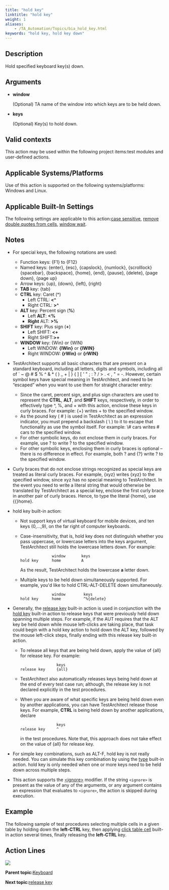 ```yaml
--- 
title: "hold key"
linktitle: "hold key"
weight: 1
aliases: 
    - /TA_Automation/Topics/bia_hold_key.html
keywords: "hold key, hold key down"
---
```


## Description

Hold specified keyboard key\(s\) down.

## Arguments

-   **window**

    \(Optional\) TA name of the window into which keys are to be held down.

-   **keys**

    \(Optional\) Key\(s\) to hold down.


## Valid contexts

This action may be used within the following project items:test modules and user-defined actions.

## Applicable Systems/Platforms

Use of this action is supported on the following systems/platforms: Windows and Linux.

## Applicable Built-In Settings

The following settings are applicable to this action:[case sensitive](/TA_Automation/Topics/bis_case_sensitive.html), [remove double quotes from cells](/TA_Automation/Topics/bis_remove_double_quotes_from_cells.html), [window wait](/TA_Automation/Topics/bis_window_wait.html).

## Notes

-   For special keys, the following notations are used:
    -   Function keys: \{F1\} to \{F12\}
    -   Named keys: \{enter\}, \{esc\}, \{capslock\}, \{numlock\}, \{scrolllock\} \{spacebar\}, \{backspace\}, \{home\}, \{end\}, \{pause\}, \{delete\}, \{page down\}, \{page up\}
    -   Arrow keys: \{up\}, \{down\}, \{left\}, \{right\}
    -   **TAB** key: \{tab\}
    -   **CTRL** key: Caret \(**^**\)
        -   Left CTRL: **<^**
        -   Right CTRL: **\>^**
    -   **ALT** key: Percent sign \(**%**\)
        -   Left **ALT**: **<%**
        -   **Right** ALT: **\>%**
    -   **SHIFT** key: Plus sign \(**+**\)
        -   Left SHIFT: **<+**
        -   Right SHIFT:**\>+**
    -   **WINDOW** key: \{Win\} or \{WIN\}
        -   Left WINDOW: **\{lWin\}** or **\{lWIN\}**
        -   Right WINDOW: **\{rWin\}** or **\{rWIN\}**
-   TestArchitect supports all basic characters that are present on a standard keyboard, including all letters, digits and symbols, including all of \` ~ @ \# $ % ^ & \* \( \) \_ + \| \} \{ \] \[ ' " ; : ? / \> . < , " = -. However, certain symbol keys have special meaning in TestArchitect, and need to be “escaped” when you want to use them for straight character entry:
    -   Since the caret, percent sign, and plus sign characters are used to represent the **CTRL**, **ALT**, and **SHIFT** keys, respectively, in order to effectively type ^, %, and + with this action, enclose these keys in curly braces. For example: \{+\} writes + to the specified window.
    -   As the pound key \( \# \) is used in TestArchitect as an expression indicator, you must prepend a backslash \( \\ \) to it to escape that functionality as use the symbol itself. For example: \\\# cars writes \# cars to the specified window.
    -   For other symbolic keys, do not enclose them in curly braces. For example, use ? to write ? to the specified window.
    -   For other symbolic keys, enclosing them in curly braces is optional – there is no difference in effect. For example, both ? and \{?\} write ? to the specified window.
-   Curly braces that do not enclose strings recognized as special keys are treated as literal curly braces. For example, \{xyz\} writes \{xyz\} to the specified window, since xyz has no special meaning to TestArchitect. In the event you need to write a literal string that would otherwise be translated by TestArchitect as a special key, enclose the first curly brace in another pair of curly braces. Hence, to type the literal \{home\}, use \{\{\}home\}.
-   hold key built-in action:
    -   Not support keys of virtual keyboard for mobile devices, and ten keys \(0,…,9\), on the far right of computer keyboards.
    -   Case-insensitivity, that is, hold key does not distinguish whether you pass uppercase, or lowercase letters into the keys argument, TestArchitect still holds the lowercase letters down. For example:

        ```
                      window       keys
        hold key      home         A
        ```

        As the result, TestArchitect holds the lowercase **a** letter down.

    -   Multiple keys to be held down simultaneously supported. For example, you'd like to hold CTRL-ALT-DELETE down simultaneously.

        ```
                      window        keys
        hold key      home          ^%{delete}
        ```

-   Generally, the [release key](/TA_Automation/Topics/bia_release_key.html) built-in action is used in conjunction with the [hold key](/TA_Automation/Topics/bia_hold_key.html) built-in action to release keys that were previously held down spanning multiple steps. For example, if the AUT requires that the ALT key be held down while mouse left-clicks are taking place, that task could begin with a hold key action to hold down the ALT key, followed by the mouse left-click steps, finally ending with this release key built-in action.
    -   To release all keys that are being held down, apply the value of \{all\} for release key. For example:

        ```
                        keys
        release key     {all}
        ```

    -   TestArchitect also automatically releases keys being held down at the end of every test case run; although, the release key is not declared explicitly in the test procedures.
    -   When you are aware of what specific keys are being held down even by another applications, you can have TestArchitect release those keys. For example, **CTRL** is being held down by another applications, declare

        ```
                        keys
        release key     ^
        ```

        in the test procedures. Note that, this approach does not take effect on the value of \{all\} for release key.

-   For simple key combinations, such as ALT-F, hold key is not really needed. You can simulate this key combination by using the [type](/TA_Automation/Topics/bia_type.html) built-in action. hold key is only needed when one or more keys need to be held down across multiple steps.
-   This action supports the [<ignore\>](/reuse/../TA_Automation/Topics/Ignoring_action.html) modifier. If the string `<ignore>` is present as the value of any of the arguments, or any argument contains an expression that evaluates to `<ignore>`, the action is skipped during execution.

## Example

The following sample of test procedures selecting multiple cells in a given table by holding down the **left-CTRL** key, then applying [click table cell](/TA_Automation/Topics/bia_click_table_cell.html) built-in action several times, finally releasing the **left-CTRL** key.

## Action Lines

![](/images//Images/bia_hold_key_pgm.png)

**Parent topic:**[Keyboard](/TA_Automation/Topics/bia_keyboard.html)

**Next topic:**[release key](/TA_Automation/Topics/bia_release_key.html)

